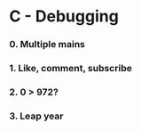#  C - Debugging  

### 0. Multiple mains  


### 1. Like, comment, subscribe  


### 2. 0 > 972?  


### 3. Leap year  

